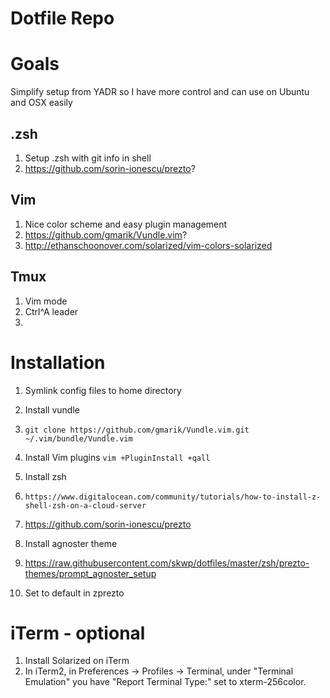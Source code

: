 Dotfile Repo
========

# Goals
Simplify setup from YADR so I have more control and can use on Ubuntu and OSX easily

## .zsh
1. Setup .zsh with git info in shell
2. https://github.com/sorin-ionescu/prezto?

## Vim
1. Nice color scheme and easy plugin management
2. https://github.com/gmarik/Vundle.vim?
3. http://ethanschoonover.com/solarized/vim-colors-solarized

## Tmux
1. Vim mode
1. Ctrl^A leader
2. 

# Installation

1. Symlink config files to home directory
1. Install vundle
  1. `git clone https://github.com/gmarik/Vundle.vim.git ~/.vim/bundle/Vundle.vim`
1. Install Vim plugins `vim +PluginInstall +qall`

1. Install zsh
  1. `https://www.digitalocean.com/community/tutorials/how-to-install-z-shell-zsh-on-a-cloud-server`
  2. https://github.com/sorin-ionescu/prezto
1. Install agnoster theme
  1. https://raw.githubusercontent.com/skwp/dotfiles/master/zsh/prezto-themes/prompt_agnoster_setup
  2. Set to default in zprezto

# iTerm - optional
1. Install Solarized on iTerm
1. In iTerm2, in Preferences -> Profiles -> Terminal, under "Terminal Emulation" you have "Report Terminal Type:" set to xterm-256color.
